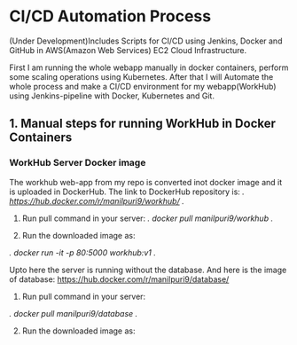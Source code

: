 # CI/CD Automation Process 
(Under Development)Includes Scripts for CI/CD using Jenkins, Docker and GitHub in AWS(Amazon Web Services) EC2 Cloud Infrastructure.

First I am running the whole webapp manually in docker containers, perform some scaling operations using Kubernetes. 
After that I will Automate the whole process and make a CI/CD environment for my webapp(WorkHub) using Jenkins-pipeline with Docker, Kubernetes and Git.

## 1. Manual steps for running WorkHub in Docker Containers 

### WorkHub Server Docker image
The workhub web-app from my repo is converted inot docker image and it is uploaded in DockerHub.
The link to DockerHub repository is:
*.    https://hub.docker.com/r/manilpuri9/workhub/  .*

1. Run pull command in your server: 
*.    docker pull manilpuri9/workhub      .*

2. Run the downloaded image as:

*.    docker run -it -p 80:5000 workhub:v1 .*

Upto here the server is running without the database.
And here is the image of database:
https://hub.docker.com/r/manilpuri9/database/
1. Run pull command in your server:

*. docker pull manilpuri9/database  .*

2. Run the downloaded image as:



